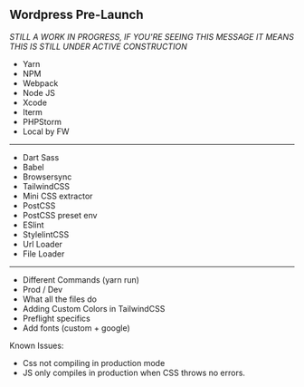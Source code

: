 ## Wordpress Pre-Launch
*STILL A WORK IN PROGRESS, IF YOU'RE SEEING THIS MESSAGE IT MEANS THIS IS STILL UNDER ACTIVE CONSTRUCTION*

- Yarn
- NPM
- Webpack
- Node JS
- Xcode
- Iterm
- PHPStorm
- Local by FW

---

- Dart Sass
- Babel
- Browsersync
- TailwindCSS
- Mini CSS extractor
- PostCSS
- PostCSS preset env
- ESlint
- StylelintCSS
- Url Loader
- File Loader

---

- Different Commands (yarn run)
- Prod / Dev
- What all the files do
- Adding Custom Colors in TailwindCSS
- Preflight specifics
- Add fonts (custom + google)

Known Issues:

- Css not compiling in production mode
- JS only compiles in production when CSS throws no errors.
